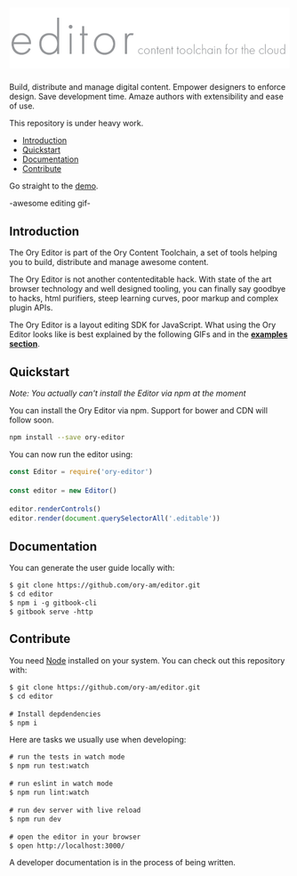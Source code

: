 # ![Ory Editor](logo.png)
 
Build, distribute and manage digital content. Empower designers to enforce design. Save development time.
Amaze authors with extensibility and ease of use.

This repository is under heavy work.

<!-- START doctoc generated TOC please keep comment here to allow auto update -->
<!-- DON'T EDIT THIS SECTION, INSTEAD RE-RUN doctoc TO UPDATE -->


- [Introduction](#introduction)
- [Quickstart](#quickstart)
- [Documentation](#documentation)
- [Contribute](#contribute)

<!-- END doctoc generated TOC please keep comment here to allow auto update -->

Go straight to the [demo](http://ory-editor-demo.herokuapp.com/).

-awesome editing gif-

## Introduction

The Ory Editor is part of the Ory Content Toolchain, a set of tools helping you to build, distribute and manage awesome content.
 
The Ory Editor is not another contenteditable hack. With state of the art browser technology and well designed tooling,
you can finally say goodbye to hacks, html purifiers, steep learning curves, poor markup and complex plugin APIs.

The Ory Editor is a layout editing SDK for JavaScript. What using the Ory Editor looks like is best explained
by the following GIFs and in the [**examples section**](https://editor.ory.am/examples).

## Quickstart

*Note: You actually can't install the Editor via npm at the moment*

You can install the Ory Editor via npm. Support for bower and CDN will follow soon.

```sh
npm install --save ory-editor
```

You can now run the editor using:

```js
const Editor = require('ory-editor')

const editor = new Editor()

editor.renderControls()
editor.render(document.querySelectorAll('.editable'))
```

## Documentation

<!-- The Ory Editor has a [user guide] as well as an [API documentation]. -->

You can generate the user guide locally with:

```
$ git clone https://github.com/ory-am/editor.git
$ cd editor
$ npm i -g gitbook-cli
$ gitbook serve -http
```

## Contribute

You need [Node](https://nodejs.org) installed on your system. You can check out this repository with:

```
$ git clone https://github.com/ory-am/editor.git
$ cd editor

# Install depdendencies
$ npm i
```

Here are tasks we usually use when developing:

```
# run the tests in watch mode
$ npm run test:watch 

# run eslint in watch mode
$ npm run lint:watch

# run dev server with live reload
$ npm run dev

# open the editor in your browser
$ open http://localhost:3000/
```

A developer documentation is in the process of being written.
